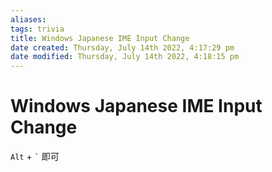 ```yaml
---
aliases: 
tags: trivia 
title: Windows Japanese IME Input Change
date created: Thursday, July 14th 2022, 4:17:29 pm
date modified: Thursday, July 14th 2022, 4:18:15 pm
---
```


# Windows Japanese IME Input Change

`Alt` + `` ` `` 即可
